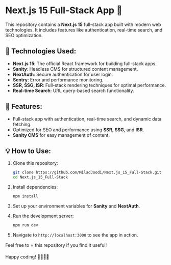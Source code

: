 # Next.js 15 Full-Stack App 🚀

This repository contains a **Next.js 15** full-stack app built with modern web technologies. It includes features like authentication, real-time search, and SEO optimization.

## 🚀 Technologies Used:
- **Next.js 15**: The official React framework for building full-stack apps.
- **Sanity**: Headless CMS for structured content management.
- **NextAuth**: Secure authentication for user login.
- **Sentry**: Error and performance monitoring.
- **SSR, SSG, ISR**: Full-stack rendering techniques for optimal performance.
- **Real-time Search**: URL query-based search functionality.

## 🔧 Features:
- Full-stack app with authentication, real-time search, and dynamic data fetching.
- Optimized for SEO and performance using **SSR**, **SSG**, and **ISR**.
- **Sanity CMS** for easy management of content.

## 💡 How to Use:

1. Clone this repository:

    ```bash
    git clone https://github.com/MiladJoodi/Next.js_15_Full-Stack.git
    cd Next.js_15_Full-Stack
    ```

2. Install dependencies:

    ```bash
    npm install
    ```

3. Set up your environment variables for **Sanity** and **NextAuth**.

4. Run the development server:

    ```bash
    npm run dev
    ```

5. Navigate to `http://localhost:3000` to see the app in action.

Feel free to ⭐ this repository if you find it useful!

Happy coding! 👨‍💻👩‍💻
